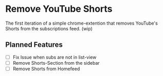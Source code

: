 # Remove YouTube Shorts
The first iteration of a simple chrome-extention that removes YouTube's Shorts from the subscriptions feed. (wip)

## Planned Features

- [ ] Fix Issue when subs are not in list-view
- [ ] Remove Shorts-Section from the sidebar
- [ ] Remove Shorts from Homefeed
